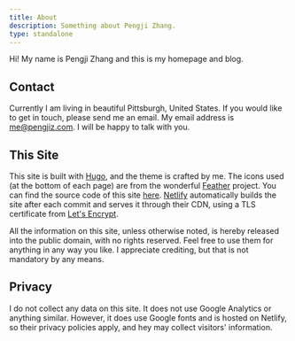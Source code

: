 ```yaml
---
title: About
description: Something about Pengji Zhang.
type: standalone
---
```


Hi! My name is Pengji Zhang and this is my homepage and blog.

## Contact

Currently I am living in beautiful Pittsburgh, United States. If you would like
to get in touch, please send me an email. My email address is
[me@pengjiz.com](mailto:me@pengjiz.com). I will be happy to talk with you.

## This Site

This site is built with [Hugo](https://gohugo.io/), and the theme is crafted by
me. The icons used (at the bottom of each page) are from the wonderful
[Feather](https://feathericons.com/) project. You can find the source code of
this site [here](https://github.com/pengjiz/pengjiz.com).
[Netlify](https://www.netlify.com/) automatically builds the site after each
commit and serves it through their CDN, using a TLS certificate from [Let's
Encrypt](https://letsencrypt.org/).

All the information on this site, unless otherwise noted, is hereby released
into the public domain, with no rights reserved. Feel free to use them for
anything in any way you like. I appreciate crediting, but that is not mandatory
by any means.

## Privacy

I do not collect any data on this site. It does not use Google Analytics or
anything similar. However, it does use Google fonts and is hosted on Netlify, so
their privacy policies apply, and hey may collect visitors' information.

